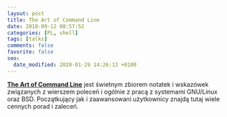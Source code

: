 ```yaml
---
layout: post
title: The Art of Command Line
date: 2018-09-12 08:57:52
categories: [PL, shell]
tags: [talks]
comments: false
favorite: false
seo:
  date_modified: 2020-01-29 14:26:13 +0100
---
```


<a href="https://github.com/jlevy/the-art-of-command-line" target="_blank"><b>The Art of Command Line</b></a> jest świetnym zbiorem notatek i wskazówek związanych z wierszem poleceń i ogólnie z pracą z systemami GNU/Linux oraz BSD. Początkujący jak i zaawansowani użytkownicy znajdą tutaj wiele cennych porad i zaleceń.
